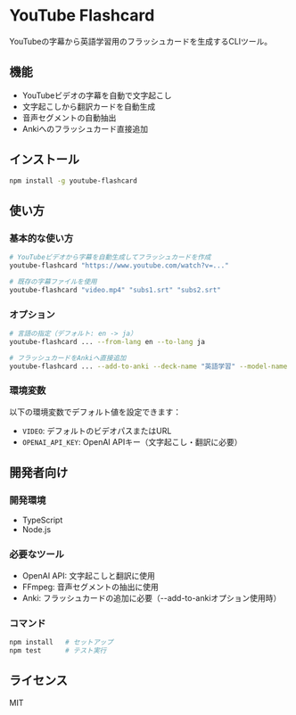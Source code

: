 # YouTube Flashcard

YouTubeの字幕から英語学習用のフラッシュカードを生成するCLIツール。

## 機能

- YouTubeビデオの字幕を自動で文字起こし
- 文字起こしから翻訳カードを自動生成
- 音声セグメントの自動抽出
- Ankiへのフラッシュカード直接追加

## インストール

```bash
npm install -g youtube-flashcard
```

## 使い方

### 基本的な使い方

```bash
# YouTubeビデオから字幕を自動生成してフラッシュカードを作成
youtube-flashcard "https://www.youtube.com/watch?v=..."

# 既存の字幕ファイルを使用
youtube-flashcard "video.mp4" "subs1.srt" "subs2.srt"
```

### オプション

```bash
# 言語の指定（デフォルト: en -> ja）
youtube-flashcard ... --from-lang en --to-lang ja

# フラッシュカードをAnkiへ直接追加
youtube-flashcard ... --add-to-anki --deck-name "英語学習" --model-name "Basic"
```

### 環境変数

以下の環境変数でデフォルト値を設定できます：

- `VIDEO`: デフォルトのビデオパスまたはURL
- `OPENAI_API_KEY`: OpenAI APIキー（文字起こし・翻訳に必要）

## 開発者向け

### 開発環境

- TypeScript
- Node.js

### 必要なツール

- OpenAI API: 文字起こしと翻訳に使用
- FFmpeg: 音声セグメントの抽出に使用
- Anki: フラッシュカードの追加に必要（--add-to-ankiオプション使用時）

### コマンド

```bash
npm install   # セットアップ
npm test      # テスト実行
```

## ライセンス

MIT
